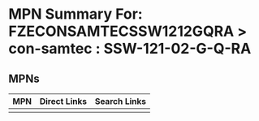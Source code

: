 



# MPN Summary For: FZECONSAMTECSSW1212GQRA > con-samtec : SSW-121-02-G-Q-RA

## MPNs
  

|MPN|Direct Links|Search Links|
| :--- | :--- | :--- |
||||
